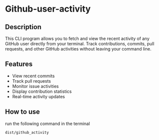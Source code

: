 # Github-user-activity

## Description

This CLI program allows you to fetch and view the recent activity of any GitHub user directly from your terminal. Track contributions, commits, pull requests, and other GitHub activities without leaving your command line.

## Features

- View recent commits
- Track pull requests
- Monitor issue activities
- Display contribution statistics
- Real-time activity updates

## How to use

run the following command in the terminal

`dist/github_activity`